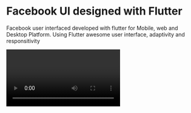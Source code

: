 # Facebook UI designed with Flutter

Facebook user interfaced developed with flutter for Mobile, web and Desktop Platform. Using Flutter awesome user interface, adaptivity and responsitivity

<video src="https://github.com/korafdavid/flutter_facebook/blob/main/assets/gitHub_images/Simulator%20Screen%20Recording%20-%20iPhone%2014%20Pro%20Max%20-%202022-09-26%20at%2010.30.45.mp4?raw=true">


| <img src="https://github.com/korafdavid/Flutter-Facebook-Clone/blob/main/assets/gitHub_images/three.png" height=400> | 
|-|
| <img src="https://raw.githubusercontent.com/korafdavid/flutter_facebook/main/assets/gitHub_images/three.png"> |
| <img src="https://raw.githubusercontent.com/korafdavid/flutter_facebook/main/assets/gitHub_images/three.png" > |
 








